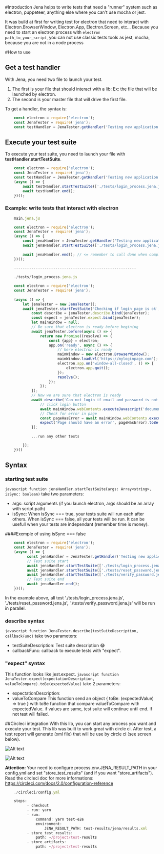 #Introduction
Jena helps to write tests that need a "runner" system such as electron, puppeteer, anything else where you can't use mocha or jest.

It was build at first for writing test for electron that need to interact with Electron.BrowserWindow, Electron.App, Electron.Screen, etc...
Because you need to start an electron process with <code>electron path_to_your_script</code>, you can not use classic tests tools as jest, mocha, because you are not in a node process

#How to use
## Get a test handler
With Jena, you need two file to launch your test.
1) The first is your file that should interact with a lib: Ex: the file that will be launched by electron.
2) The second is your master file that will drive the first file.

To get a handler, the syntax is: 
```javascript
    const electron = require('electron');
    const JenaTester = require('jena');
    const testHandler = JenaTester.getHandler('Testing new application', electron);
```

## Execute your test suite
To execute your test suite, you need to launch your file with <b>testHandler.startTestSuite</b>.
```javascript
    const electron = require('electron');
    const JenaTester = require('jena');
    const testHandler = JenaTester.getHandler('Testing new application', electron);
    (async () => {
        await testHandler.startTestSuite(['./tests/login_process.jena.js'], true);
        await testHandler.end();
    })(); 
```

### Example: write tests that interact with electron
```javascript
    main.jena.js

    const electron = require('electron');
    const JenaTester = require('jena');
    (async () => {
        const jenaHandler = JenaTester.getHandler('Testing new application', electron);
        await jenaHandler.startTestSuite(['./tests/login_process.jena.js'], true);
      
        await jenaHandler.end(); // <= remember to call done when complete to exit test
    })(); 
  
    --------------------------------------------------------

    ./tests/login_process.jena.js

    const electron = require('electron');
    const JenaTester = require('jena');
    
    (async () => {
        let jenaTester = new JenaTester();
        await jenaTester.startTestSuite('Checking if login page is ok', async () => {
            const describe = jenaTester.describe.bind(jenaTester);
            const expect = jenaTester.expect.bind(jenaTester);
            let mainWindow = null;
            // Be sure that electron is ready before begining
            await jenaTester.before(async () => {
                return new Promise((resolve) => {
                    const {app} = electron;
                    app.on('ready', async () => {
                        // here electron is ready
                        mainWindow = new electron.BrowserWindow();
                        mainWindow.loadUrl('https://myloginpage.com');
                        electron.app.on('window-all-closed', () => {
                            electron.app.quit();
                        });
                        resolve();
                    });
                });
            });
            // Now we are sure that electron is ready
            await describe('Can not login if email and password is not filled', async () => {
                // click login button
                await mainWindow.webContents.executeJavascript('document.querySelector("#login").click()');
                // Check for error in page
                const pageHasError = await mainWindow.webContents.executeJavascript('document.querySelector("#error").innerHTML');
                expect('Page should have an error', pageHasError).toBe('Please fill email and password');
            });
            
            ...run any other tests

        });
    })()
```

## Syntax
### starting test suite
```javascript function jenaHandler.startTestSuite(args: Array<string>, isSync: boolean)``` take two parameters: 
- args: script arguments (if you launch electron, args should be an array with script path)
- isSync: When isSync === true, your tests suite will run each after others. When isSync === false, all your tests will be run. It can be usefull when your tests are independant (remember time is money).

####Exemple of using isSync === false
```javascript
    const electron = require('electron');
    const JenaTester = require('jena');
    (async () => {
          const jenaHandler = JenaTester.getHandler('Testing new application', electron);
          // Test suite start
          await jenaHandler.startTestSuite(['./tests/login_process.jena.js'], false);
          await jenaHandler.startTestSuite(['./tests/reset_password.jena.js'], false);
          await jenaHandler.startTestSuite(['./tests/verify_password.jena.js'], false);
          // Test suite end
          await jenaHandler.end();
    })();
```
In the example above, all test './tests/login_process.jena.js', './tests/reset_password.jena.js', './tests/verify_password.jena.js' will be run in parallel.

### describe syntax
```javascript function JenaTester.describe(testSuiteDescription, callbackFunc)``` take two parameters:
- testSuiteDescription: Test suite description 😂
- callbackFunc: callback to execute tests with "expect".

### "expect" syntax
This function looks like jest.expect.
```javascript function JenaTester.expect(expectationDescription, valueToCompare).toBe(expectedValue)``` take 2 parameters:
- expectationDescription: 
- valueToCompare
This function send an object { toBe: (expectedValue) => true } with toBe function that compare valueToCompare with expectedValue.
if values are same, test suite will continue until end. If not test will failed.

##Circleci integration
With this lib, you can start any process you want and execute your test. This lib was built to work great with circle ci.
After test, a test report will generate (xml file) that will be use by circle ci (see screen below).

![Alt text](https://github.com/Tchangang/screenshot_repo/blob/master/Capture%20d%E2%80%99e%CC%81cran%202019-11-09%20a%CC%80%2013.14.50.png?raw=true)

![Alt text](https://github.com/Tchangang/screenshot_repo/blob/master/Capture%20d%E2%80%99e%CC%81cran%202019-11-09%20a%CC%80%2013.14.35.png?raw=true) 

<b>Attention: </b>
Your need to configure process.env.JENA_RESULT_PATH in your config.yml and set "store_test_results" (and if you want "store_artifacts").
Read the circleci doc for more informations: https://circleci.com/docs/2.0/configuration-reference
```javascript
    ./circleci/config.yml

    steps:
          - checkout
          - run: yarn
          - run:
              command: yarn test-e2e
              environment:
                  JENA_RESULT_PATH: test-results/jena/results.xml
          - store_test_results:
              path: ~/project/test-results
          - store_artifacts:
              path: ~/project/test-results
```
